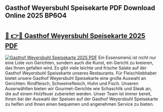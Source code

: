 ## Gasthof Weyersbuhl Speisekarte PDF Download Online 2025 BP6O4

# <h2><a href="http://gcasd3i.nevu.top/?p=Gasthof+Weyersbuhl+Speisekarte">🔗 👉🔴 Gasthof Weyersbuhl Speisekarte 2025 PDF</a></h2>

[![Gasthof Weyersbuhl Speisekarte 2025 PDF](https://i.imgur.com/dBaPXMq.png)](http://gcasd3i.nevu.top/?p=Gasthof+Weyersbuhl+Speisekarte)
Ein Essensmenü ist nicht nur eine Liste von Gerichten, sondern auch die Kunst, ein Gericht zu kreieren, das Ihnen gefallen wird. Es gibt viele leichte und frische Salate auf der Gasthof Weyersbuhl Speisekarte unseres Restaurants. Für Fleischliebhaber bietet unsere Gasthof Weyersbuhl Speisekarte eine große Auswahl an Gerichten: Rindfleisch, Schweinefleisch, Huhn und Fisch. Unseren Auserwählten bieten wir Gourmet-Gerichte wie Schaschlik und Steak an, die auf einem Holzfeuer zubereitet werden. Unser Team ist immer bereit, Ihnen bei der Auswahl der Speisen auf der Gasthof Weyersbuhl Speisekarte zu helfen und Ihnen einen bequemen und angenehmen Service zu bieten.
